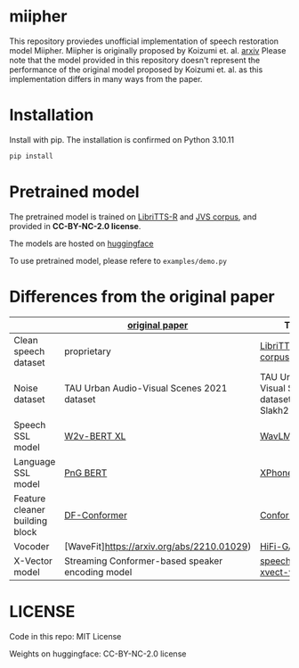 # miipher
This repository proviedes unofficial implementation of speech restoration model Miipher.
Miipher is originally proposed by Koizumi et. al. [arxiv](https://arxiv.org/abs/2303.01664)
Please note that the model provided in this repository doesn't represent the performance of the original model proposed by Koizumi et. al. as this implementation differs in many ways from the paper.

# Installation
Install with pip. The installation is confirmed on Python 3.10.11
```python
pip install 
```

# Pretrained model
The pretrained model is trained on [LibriTTS-R](http://www.openslr.org/141/) and [JVS corpus](https://sites.google.com/site/shinnosuketakamichi/research-topics/jvs_corpus),
and provided in **CC-BY-NC-2.0 license**.

The models are hosted on [huggingface](https://huggingface.co/spaces/Wataru/Miipher/)

To use pretrained model, please refere to `examples/demo.py`

# Differences from the original paper
| | [original paper](https://arxiv.org/abs/2303.01664) | This repo |
|---|---|---|
| Clean speech dataset | proprietary | [LibriTTS-R](http://www.openslr.org/141/) and [JVS corpus](https://sites.google.com/site/shinnosuketakamichi/research-topics/jvs_corpus) |
| Noise dataset |  TAU Urban Audio-Visual Scenes 2021 dataset | TAU Urban Audio-Visual Scenes 2021 dataset and Slakh2100 |
| Speech SSL model | [W2v-BERT XL](https://arxiv.org/abs/2108.06209) | [WavLM-large](https://arxiv.org/abs/2110.13900) |
| Language SSL model | [PnG BERT](https://arxiv.org/abs/2103.15060) | [XPhoneBERT](https://github.com/VinAIResearch/XPhoneBERT) |
| Feature cleaner building block | [DF-Conformer](https://arxiv.org/abs/2106.15813) | [Conformer](https://arxiv.org/abs/2005.08100) |
| Vocoder | [WaveFit]https://arxiv.org/abs/2210.01029) | [HiFi-GAN](https://arxiv.org/abs/2010.05646) |
| X-Vector model | Streaming Conformer-based speaker encoding model | [speechbrain/spkrec-xvect-voxceleb](https://huggingface.co/speechbrain/spkrec-xvect-voxceleb) |

# LICENSE
Code in this repo: MIT License

Weights on huggingface: CC-BY-NC-2.0 license
